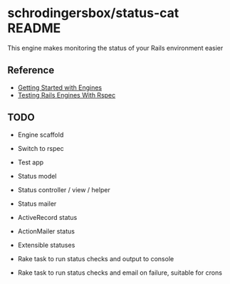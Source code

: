 # schrodingersbox/status-cat README

This engine makes monitoring the status of your Rails environment easier

## Reference

* [Getting Started with Engines](http://edgeguides.rubyonrails.org/engines.html)
* [Testing Rails Engines With Rspec](http://whilefalse.net/2012/01/25/testing-rails-engines-rspec/)

## TODO

* Engine scaffold

* Switch to rspec
* Test app

* Status model
* Status controller / view / helper
* Status mailer

* ActiveRecord status
* ActionMailer status
* Extensible statuses

* Rake task to run status checks and output to console
* Rake task to run status checks and email on failure, suitable for crons